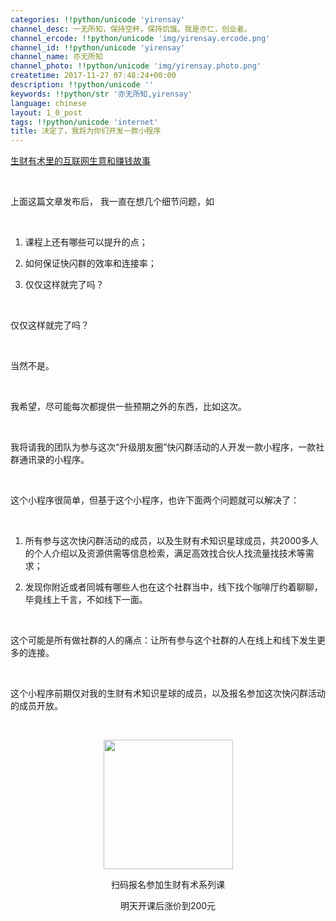 ```yaml
---
categories: !!python/unicode 'yirensay'
channel_desc: 一无所知，保持空杯，保持饥饿。我是亦仁，创业者。
channel_ercode: !!python/unicode 'img/yirensay.ercode.png'
channel_id: !!python/unicode 'yirensay'
channel_name: 亦无所知
channel_photo: !!python/unicode 'img/yirensay.photo.png'
createtime: 2017-11-27 07:48:24+00:00
description: !!python/unicode ''
keywords: !!python/str '亦无所知,yirensay'
language: chinese
layout: 1_0_post
tags: !!python/unicode 'internet'
title: 决定了，我将为你们开发一款小程序
---
```

<div class="rich_media_content" id="js_content">
<p>
<a href="http://mp.weixin.qq.com/s?__biz=MzI2OTM2NzA2OA==&amp;mid=2247483777&amp;idx=1&amp;sn=50bbc5c2a3daf3c4027adb5234c442df&amp;chksm=eae023f2dd97aae4a3e5d368a9109b89ca28584313f537913cdd99ce95b817880b45a96a9478&amp;scene=21#wechat_redirect" target="_blank">
          生财有术里的互联网生意和赚钱故事
         </a>
<br/>
</p>
<p>
<br/>
</p>
<p>
         上面这篇文章发布后， 我一直在想几个细节问题，如
        </p>
<p>
<br/>
</p>
<ol class="list-paddingleft-2" style="list-style-type: decimal;">
<li>
<p>
           课程上还有哪些可以提升的点；
          </p>
</li>
<li>
<p>
           如何保证快闪群的效率和连接率；
          </p>
</li>
<li>
<p>
           仅仅这样就完了吗？
          </p>
<p>
<br/>
</p>
</li>
</ol>
<p>
         仅仅这样就完了吗？
        </p>
<p>
<br/>
</p>
<p>
         当然不是。
        </p>
<p>
<br/>
</p>
<p>
         我希望，尽可能每次都提供一些预期之外的东西，比如这次。
        </p>
<p>
<br/>
</p>
<p>
         我将请我的团队为参与这次“升级朋友圈”快闪群活动的人开发一款小程序，一款社群通讯录的小程序。
        </p>
<p>
<br/>
</p>
<p>
         这个小程序很简单，但基于这个小程序，也许下面两个问题就可以解决了：
        </p>
<p>
<br/>
</p>
<ol class="list-paddingleft-2" style="list-style-type: decimal;">
<li>
<p>
           所有参与这次快闪群活动的成员，以及生财有术知识星球成员，共2000多人的个人介绍以及资源供需等信息检索，满足高效找合伙人找流量找技术等需求；
          </p>
</li>
<li>
<p>
           发现你附近或者同城有哪些人也在这个社群当中，线下找个咖啡厅约着聊聊，毕竟线上千言，不如线下一面。
           <br/>
</p>
<p>
<br/>
</p>
</li>
</ol>
<p>
         这个可能是所有做社群的人的痛点：让所有参与这个社群的人在线上和线下发生更多的连接。
        </p>
<p>
<br/>
</p>
<p>
         这个小程序前期仅对我的生财有术知识星球的成员，以及报名参加这次快闪群活动的成员开放。
        </p>
<p>
<br/>
</p>
<p style="text-align: center;">
<img class="" data-copyright="0" data-ratio="1" data-s="300,640" data-src="" data-type="png" data-w="1000" src="{{ '/img/KMaLruUdmIiaomibBJAveD8iaZiaV0Ybrpn29icmALQHia2m1kR685gelbyiaUHibmwSGNVe82Xb6R4S3qV0a9hRL4hHLQ.png' | prepend: site.img | replace: '//','/' }}" style="width: 207px;height: 207px;"/>
</p>
<p style="text-align: center;">
         扫码报名参加生财有术系列课
        </p>
<p style="text-align: center;">
         明天开课后涨价到200元
        </p>
</div>